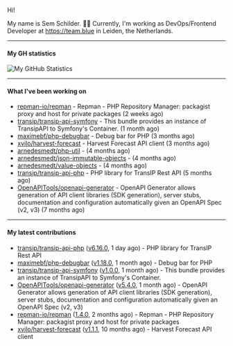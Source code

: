 Hi!

My name is Sem Schilder. 👋🏻 Currently, I'm working as DevOps/Frontend Developer at https://team.blue in Leiden, the Netherlands.

---

#### My GH statistics

![My GitHub Statistics](https://github-readme-stats.vercel.app/api?username=xvilo&show_icons=true&count_private=true&hide_title=true)

---

#### What I've been working on

- [repman-io/repman](https://github.com/repman-io/repman) - Repman - PHP Repository Manager: packagist proxy and host for private packages  (2 weeks ago)
- [transip/transip-api-symfony](https://github.com/transip/transip-api-symfony) - This bundle provides an instance of TransipAPI to Symfony&#39;s Container. (1 month ago)
- [maximebf/php-debugbar](https://github.com/maximebf/php-debugbar) - Debug bar for PHP (3 months ago)
- [xvilo/harvest-forecast](https://github.com/xvilo/harvest-forecast) - Harvest Forecast API client (3 months ago)
- [arnedesmedt/php-util](https://github.com/arnedesmedt/php-util) -  (4 months ago)
- [arnedesmedt/json-immutable-objects](https://github.com/arnedesmedt/json-immutable-objects) -  (4 months ago)
- [arnedesmedt/value-objects](https://github.com/arnedesmedt/value-objects) -  (4 months ago)
- [transip/transip-api-php](https://github.com/transip/transip-api-php) - PHP library for TransIP Rest API (5 months ago)
- [OpenAPITools/openapi-generator](https://github.com/OpenAPITools/openapi-generator) - OpenAPI Generator allows generation of API client libraries (SDK generation), server stubs, documentation and configuration automatically given an OpenAPI Spec (v2, v3) (7 months ago)

---

#### My latest contributions

- [transip/transip-api-php](https://github.com/transip/transip-api-php) ([v6.16.0](https://github.com/transip/transip-api-php/releases/tag/v6.16.0), 1 day ago) - PHP library for TransIP Rest API
- [maximebf/php-debugbar](https://github.com/maximebf/php-debugbar) ([v1.18.0](https://github.com/maximebf/php-debugbar/releases/tag/v1.18.0), 1 month ago) - Debug bar for PHP
- [transip/transip-api-symfony](https://github.com/transip/transip-api-symfony) ([v1.0.0](https://github.com/transip/transip-api-symfony/releases/tag/v1.0.0), 1 month ago) - This bundle provides an instance of TransipAPI to Symfony&#39;s Container.
- [OpenAPITools/openapi-generator](https://github.com/OpenAPITools/openapi-generator) ([v5.4.0](https://github.com/OpenAPITools/openapi-generator/releases/tag/v5.4.0), 1 month ago) - OpenAPI Generator allows generation of API client libraries (SDK generation), server stubs, documentation and configuration automatically given an OpenAPI Spec (v2, v3)
- [repman-io/repman](https://github.com/repman-io/repman) ([1.4.0](https://github.com/repman-io/repman/releases/tag/1.4.0), 2 months ago) - Repman - PHP Repository Manager: packagist proxy and host for private packages 
- [xvilo/harvest-forecast](https://github.com/xvilo/harvest-forecast) ([v1.1.1](https://github.com/xvilo/harvest-forecast/releases/tag/v1.1.1), 10 months ago) - Harvest Forecast API client
